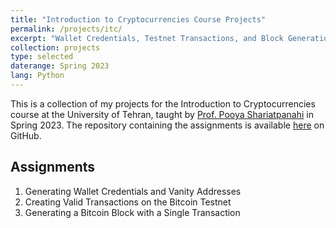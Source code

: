 ```yaml
---
title: "Introduction to Cryptocurrencies Course Projects"
permalink: /projects/itc/
excerpt: "Wallet Credentials, Testnet Transactions, and Block Generation"
collection: projects
type: selected
daterange: Spring 2023
lang: Python
---
```


This is a collection of my projects for the Introduction to Cryptocurrencies course at the University of Tehran, taught by [Prof. Pooya Shariatpanahi](https://scholar.google.com/citations?user=fa0xeyQAAAAJ&hl=en) in Spring 2023. The repository containing the assignments is available [here](https://github.com/PashaBarahimi/Cryptocurrency-Course-Projects) on GitHub.

## Assignments

1. Generating Wallet Credentials and Vanity Addresses
2. Creating Valid Transactions on the Bitcoin Testnet
3. Generating a Bitcoin Block with a Single Transaction
